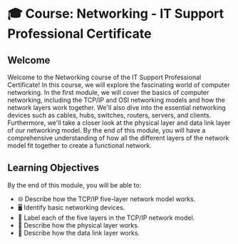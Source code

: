 # 🎓 Course: Networking - IT Support Professional Certificate

## Welcome

Welcome to the Networking course of the IT Support Professional Certificate! In this course, we will explore the fascinating world of computer networking. In the first module, we will cover the basics of computer networking, including the TCP/IP and OSI networking models and how the network layers work together. We'll also dive into the essential networking devices such as cables, hubs, switches, routers, servers, and clients. Furthermore, we'll take a closer look at the physical layer and data link layer of our networking model. By the end of this module, you will have a comprehensive understanding of how all the different layers of the network model fit together to create a functional network.

## Learning Objectives

By the end of this module, you will be able to:

- 🌐 Describe how the TCP/IP five-layer network model works.
- 🖥️ Identify basic networking devices.
- 🧱 Label each of the five layers in the TCP/IP network model.
- 🔌 Describe how the physical layer works.
- 📶 Describe how the data link layer works.